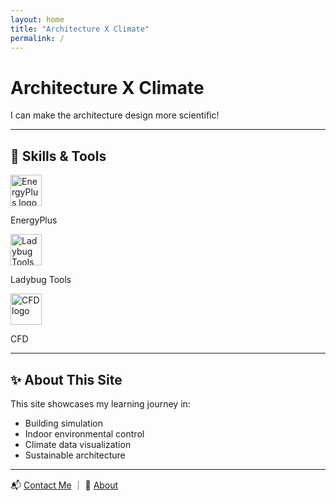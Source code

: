 ```yaml
---
layout: home
title: "Architecture X Climate"
permalink: /
---
```


<!-- Hero 標題區 -->
<div class="wide-content">
  <div class="hero-title">
    <h1>Architecture X Climate</h1>
    <p>I can make the architecture design more scientific!</p>
  </div>
</div>


---

## 🧰 Skills & Tools

<div class="skills-grid">
  <div>
    <img src="{{ '/assets/images/energyplus.png' | relative_url }}" alt="EnergyPlus logo" style="height:50px;" />
    <p>EnergyPlus</p>
  </div>
  <div>
    <img src="{{ '/assets/images/ladybug.png' | relative_url }}" alt="Ladybug Tools logo" style="height:50px;" />
    <p>Ladybug Tools</p>
  </div>
  <div>
    <img src="{{ '/assets/images/cfd.png' | relative_url }}" alt="CFD logo" style="height:50px;" />
    <p>CFD</p>
  </div>
</div>

---

## ✨ About This Site

This site showcases my learning journey in:

- Building simulation  
- Indoor environmental control  
- Climate data visualization  
- Sustainable architecture

---

<!-- 快速連結區 -->
<p class="quick-links">
  📬 <a href="{{ '/contact/' | relative_url }}">Contact Me</a> ｜ 💼 <a href="{{ '/about/' | relative_url }}">About</a>
</p>
